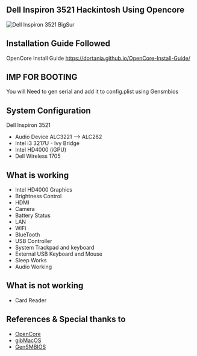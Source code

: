 ## Dell Inspiron 3521 Hackintosh Using Opencore
![Dell Inspiron 3521 BigSur](https://i.imgur.com/wIUltb0.png)

## Installation Guide Followed
 OpenCore Install Guide https://dortania.github.io/OpenCore-Install-Guide/
 
## IMP FOR BOOTING
 You will Need to gen serial and add it to config.plist using Gensmbios

## System Configuration
Dell Inspiron 3521
- Audio Device ALC3221 --> ALC282
- Intel i3 3217U - Ivy Bridge
- Intel HD4000 (iGPU)
- Dell Wireless 1705
## What is working
- Intel HD4000 Graphics
- Brightness Control
- HDMI
- Camera
- Battery Status
- LAN
- WiFi
- BlueTooth
- USB Controller
- System Trackpad and keyboard
- External USB Keyboard and Mouse
- Sleep Works
- Audio Working 

## What is not working
- Card Reader

## References & Special thanks to
- [OpenCore](https://dortania.github.io/OpenCore-Install-Guide/)
- [gibMacOS ](https://github.com/corpnewt/gibMacOS)
- [GenSMBIOS](https://github.com/corpnewt/GenSMBIOS)
